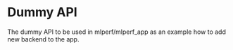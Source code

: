 # Dummy API
The dummy API to be used in mlperf/mlperf_app as an example how to add new backend to the app.
